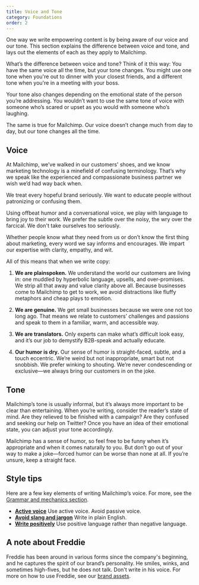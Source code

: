 ```yaml
---
title: Voice and Tone
category: Foundations
order: 2
---
```


One way we write empowering content is by being aware of our voice and our tone. This section explains the difference between voice and tone, and lays out the elements of each as they apply to Mailchimp.

What’s the difference between voice and tone? Think of it this way: You have the same voice all the time, but your tone changes. You might use one tone when you're out to dinner with your closest friends, and a different tone when you're in a meeting with your boss.

Your tone also changes depending on the emotional state of the person you’re addressing. You wouldn’t want to use the same tone of voice with someone who’s scared or upset as you would with someone who’s laughing.

The same is true for Mailchimp. Our voice doesn’t change much from day to day, but our tone changes all the time.

## Voice

At Mailchimp, we’ve walked in our customers' shoes, and we know marketing technology is a minefield of confusing terminology. That’s why we speak like the experienced and compassionate business partner we wish we’d had way back when. 

We treat every hopeful brand seriously. We want to educate people without patronizing or confusing them. 

Using offbeat humor and a conversational voice, we play with language to bring joy to their work. We prefer the subtle over the noisy, the wry over the farcical. We don't take ourselves too seriously.

Whether people know what they need from us or don’t know the first thing about marketing, every word we say informs and encourages. We impart our expertise with clarity, empathy, and wit. 

All of this means that when we write copy:

1. **We are plainspoken.** We understand the world our customers are living in: one muddled by hyperbolic language, upsells, and over-promises. We strip all that away and value clarity above all. Because businesses come to Mailchimp to get to work, we avoid distractions like fluffy metaphors and cheap plays to emotion. 

2. **We are genuine.** We get small businesses because we were one not too long ago. That means we relate to customers’ challenges and passions and speak to them in a familiar, warm, and accessible way. 

3. **We are translators.** Only experts can make what’s difficult look easy, and it’s our job to demystify B2B-speak and actually educate.

4. **Our humor is dry.** Our sense of humor is straight-faced, subtle, and a touch eccentric. We’re weird but not inappropriate, smart but not snobbish. We prefer winking to shouting. We’re never condescending or exclusive—we always bring our customers in on the joke.

## Tone

Mailchimp’s tone is usually informal, but it’s always more important to be clear than entertaining. When you’re writing, consider the reader’s state of mind. Are they relieved to be finished with a campaign? Are they confused and seeking our help on Twitter? Once you have an idea of their emotional state, you can adjust your tone accordingly.

Mailchimp has a sense of humor, so feel free to be funny when it’s appropriate and when it comes naturally to you. But don’t go out of your way to make a joke—forced humor can be worse than none at all. If you’re unsure, keep a straight face.

## Style tips

Here are a few key elements of writing Mailchimp’s voice. For more, see the [Grammar and mechanics section](/basics/04-grammar-and-mechanics.html).

* [**Active voice**](/basics/04-grammar-and-mechanics.html/#active-voice) Use active voice. Avoid passive voice.
* [**Avoid slang and jargon**](/basics/04-grammar-and-mechanics.html/#slang-and-jargon) Write in plain English.
* [**Write positively**](/basics/04-grammar-and-mechanics.html/#write-positively) Use positive language rather than negative language.

## A note about Freddie

Freddie has been around in various forms since the company's beginning, and he captures the spirit of our brand’s personality. He smiles, winks, and sometimes high-fives, but he does not talk. Don't write in his voice. For more on how to use Freddie, see our [brand assets](https://mailchimp.com/about/brand-assets/).
